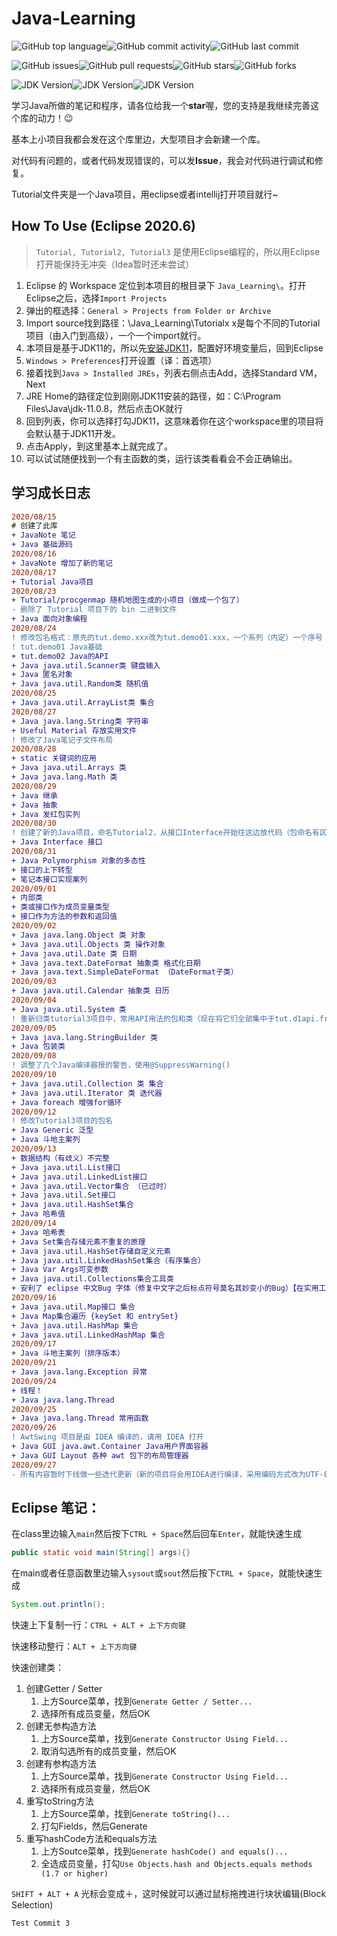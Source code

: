 # Java-Learning

![GitHub top language](https://img.shields.io/github/languages/top/Kingsmai/JavaLearning)![GitHub commit activity](https://img.shields.io/github/commit-activity/m/Kingsmai/JavaLearning)![GitHub last commit](https://img.shields.io/github/last-commit/Kingsmai/JavaLearning)

![GitHub issues](https://img.shields.io/github/issues/Kingsmai/JavaLearning)![GitHub pull requests](https://img.shields.io/github/issues-pr/Kingsmai/JavaLearning)![GitHub stars](https://img.shields.io/github/stars/Kingsmai/JavaLearning)![GitHub forks](https://img.shields.io/github/forks/Kingsmai/JavaLearning)

![JDK Version](https://img.shields.io/badge/JDK-1.8.0__261-green)![JDK Version](https://img.shields.io/badge/JDK-11.0.8-green)![JDK Version](https://img.shields.io/badge/JDK-14.0.2-red)

学习Java所做的笔记和程序，请各位给我一个**star**喔，您的支持是我继续完善这个库的动力！:wink:

基本上小项目我都会发在这个库里边，大型项目才会新建一个库。

对代码有问题的，或者代码发现错误的，可以发**Issue**，我会对代码进行调试和修复。

Tutorial文件夹是一个Java项目，用eclipse或者intellij打开项目就行~

## How To Use (Eclipse 2020.6)

> `Tutorial, Tutorial2, Tutorial3` 是使用Eclipse编程的，所以用Eclipse打开能保持无冲突（Idea暂时还未尝试）

1. Eclipse 的 Workspace 定位到本项目的根目录下 `Java_Learning\`。打开Eclipse之后，选择`Import Projects`
2. 弹出的框选择：`General > Projects from Folder or Archive`
3. Import source找到路径：\Java_Learning\Tutorialx x是每个不同的Tutorial项目（由入门到高级），一个一个import就行。
4. 本项目是基于JDK11的，所以先[安装JDK11](https://www.oracle.com/java/technologies/javase-jdk11-downloads.html)，配置好环境变量后，回到Eclipse
5. `Windows > Preferences`打开设置（译：首选项）
6. 接着找到`Java > Installed JREs`，列表右侧点击Add，选择Standard VM，Next
7. JRE Home的路径定位到刚刚JDK11安装的路径，如：C:\Program Files\Java\jdk-11.0.8，然后点击OK就行
8. 回到列表，你可以选择打勾JDK11，这意味着你在这个workspace里的项目将会默认基于JDK11开发。
9. 点击Apply，到这里基本上就完成了。
10. 可以试试随便找到一个有主函数的类，运行该类看看会不会正确输出。

## 学习成长日志

``` diff
2020/08/15
# 创建了此库
+ JavaNote 笔记
+ Java 基础源码
2020/08/16
+ JavaNote 增加了新的笔记
2020/08/17
+ Tutorial Java项目
2020/08/23
+ Tutorial/procgenmap 随机地图生成的小项目（做成一个包了）
- 删除了 Tutorial 项目下的 bin 二进制文件
+ Java 面向对象编程
2020/08/24
! 修改包名格式：原先的tut.demo.xxx改为tut.demo01.xxx，一个系列（内定）一个序号
! tut.demo01 Java基础
+ tut.demo02 Java的API
+ Java java.util.Scanner类 键盘输入
+ Java 匿名对象
+ Java java.util.Random类 随机值
2020/08/25
+ Java java.util.ArrayList类 集合
2020/08/27
+ Java java.lang.String类 字符串
+ Useful Material 存放实用文件
! 修改了Java笔记子文件布局
2020/08/28
+ static 关键词的应用
+ Java java.util.Arrays 类
+ Java java.lang.Math 类
2020/08/29
+ Java 继承
+ Java 抽象
+ Java 发红包实列
2020/08/30
! 创建了新的Java项目，命名Tutorial2，从接口Interface开始往这边放代码（包命名有区别）
+ Java Interface 接口
2020/08/31
+ Java Polymorphism 对象的多态性
+ 接口的上下转型
+ 笔记本接口实现案列
2020/09/01
+ 内部类
+ 类或接口作为成员变量类型
+ 接口作为方法的参数和返回值
2020/09/02
+ Java java.lang.Object 类 对象
+ Java java.util.Objects 类 操作对象
+ Java java.util.Date 类 日期
+ Java java.text.DateFormat 抽象类 格式化日期
+ Java java.text.SimpleDateFormat （DateFormat子类）
2020/09/03
+ Java java.util.Calendar 抽象类 日历
2020/09/04
+ Java java.util.System 类
! 重新归类tutorial3项目中，常用API用法的包和类（现在将它们全部集中于tut.d1api.frequent包下）
2020/09/05
+ Java java.lang.StringBuilder 类
+ Java 包装类
2020/09/08
! 调整了几个Java编译器报的警告，使用@SuppressWarning()
2020/09/10
+ Java java.util.Collection 类 集合
+ Java java.util.Iterator 类 迭代器
+ Java foreach 增强for循环
2020/09/12
! 修改Tutorial3项目的包名
+ Java Generic 泛型
+ Java 斗地主案列
2020/09/13
+ 数据结构（有歧义）不完整
+ Java java.util.List接口
+ Java java.util.LinkedList接口
+ Java java.util.Vector集合 （已过时）
+ Java java.util.Set接口
+ Java java.util.HashSet集合
+ Java 哈希值
2020/09/14
+ Java 哈希表
+ Java Set集合存储元素不重复的原理
+ Java java.util.HashSet存储自定义元素
+ Java java.util.LinkedHashSet集合（有序集合）
+ Java Var Args可变参数
+ Java java.util.Collections集合工具类
+ 安利了 eclipse 中文Bug 字体（修复中文字之后标点符号莫名其妙变小的Bug）【在实用工具里边】
2020/09/16
+ Java java.util.Map接口 集合
+ Java Map集合遍历 {keySet 和 entrySet}
+ Java java.util.HashMap 集合
+ Java java.util.LinkedHashMap 集合
2020/09/17
+ Java 斗地主案列（排序版本）
2020/09/21
+ Java java.lang.Exception 异常
2020/09/24
+ 线程！
+ Java java.lang.Thread
2020/09/25
+ Java java.lang.Thread 常用函数
2020/09/26
! AwtSwing 项目是由 IDEA 编译的，请用 IDEA 打开
+ Java GUI java.awt.Container Java用户界面容器
+ Java GUI Layout 各种 awt 包下的布局管理器
2020/09/27
- 所有内容暂时下线做一些迭代更新（新的项目将会用IDEA进行编译，采用编码方式改为UTF-8）
```

## Eclipse 笔记：

在class里边输入`main`然后按下`CTRL + Space`然后回车`Enter`，就能快速生成

``` java
public static void main(String[] args){}
```

在main或者任意函数里边输入`sysout`或`sout`然后按下`CTRL + Space`，就能快速生成

``` Java
System.out.println();
```

快速上下复制一行：`CTRL + ALT + 上下方向键`

快速移动整行：`ALT + 上下方向键`

快速创建类：

1. 创建Getter / Setter
   1. 上方Source菜单，找到`Generate Getter / Setter...`
   2. 选择所有成员变量，然后OK
2. 创建无参构造方法
   1. 上方Source菜单，找到`Generate Constructor Using Field...`
   2. 取消勾选所有的成员变量，然后OK
3. 创建有参构造方法
   1. 上方Source菜单，找到`Generate Constructor Using Field...`
   2. 选择所有成员变量，然后OK
4. 重写toString方法
   1. 上方Source菜单，找到`Generate toString()...`
   2. 打勾Fields，然后Generate
5. 重写hashCode方法和equals方法
   1. 上方Soutce菜单，找到`Generate hashCode() and equals()...`
   2. 全选成员变量，打勾`Use Objects.hash and Objects.equals methods (1.7 or higher)`

`SHIFT + ALT + A` 光标会变成＋，这时候就可以通过鼠标拖拽进行块状编辑(Block Selection)

`Test Commit 3`